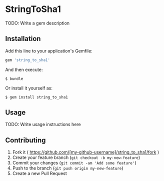 # StringToSha1

TODO: Write a gem description

## Installation

Add this line to your application's Gemfile:

```ruby
gem 'string_to_sha1'
```

And then execute:

    $ bundle

Or install it yourself as:

    $ gem install string_to_sha1

## Usage

TODO: Write usage instructions here

## Contributing

1. Fork it ( https://github.com/[my-github-username]/string_to_sha1/fork )
2. Create your feature branch (`git checkout -b my-new-feature`)
3. Commit your changes (`git commit -am 'Add some feature'`)
4. Push to the branch (`git push origin my-new-feature`)
5. Create a new Pull Request
